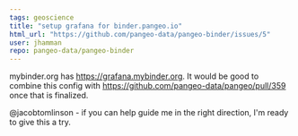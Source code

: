```yaml
---
tags: geoscience
title: "setup grafana for binder.pangeo.io"
html_url: "https://github.com/pangeo-data/pangeo-binder/issues/5"
user: jhamman
repo: pangeo-data/pangeo-binder
---
```


mybinder.org has https://grafana.mybinder.org. It would be good to combine this config with https://github.com/pangeo-data/pangeo/pull/359 once that is finalized. 

@jacobtomlinson - if you can help guide me in the right direction, I'm ready to give this a try.